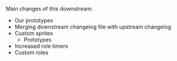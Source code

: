 Main changes of this downstream:
- Our prototypes
- Merging downstream changelog file with upstream changelog
- Custom sprites
  * Prototypes
- Increased role timers
- Custom roles

